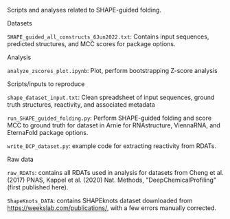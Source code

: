 Scripts and analyses related to SHAPE-guided folding.

Datasets

`SHAPE_guided_all_constructs_6Jun2022.txt`: Contains input sequences, predicted structures, and MCC scores for package options.

Analysis

`analyze_zscores_plot.ipynb`: Plot, perform bootstrapping Z-score analysis

Scripts/inputs to reproduce

`shape_dataset_input.txt`: Clean spreadsheet of input sequences, ground truth structures, reactivity, and associated metadata

`run_SHAPE_guided_folding.py`: Perform SHAPE-guided folding and score MCC to ground truth for dataset in Arnie for RNAstructure, ViennaRNA, and EternaFold package options.

`write_DCP_dataset.py`: example code for extracting reactivity from RDATs.

Raw data

`raw_RDATs`: contains all RDATs used in analysis for datasets from Cheng et al. (2017) PNAS, Kappel et al. (2020) Nat. Methods, "DeepChemicalProfiling" (first published here).

`ShapeKnots_DATA`: contains SHAPEknots dataset downloaded from https://weekslab.com/publications/, with a few errors manually corrected.
